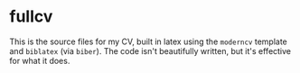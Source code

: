 # fullcv

This is the source files for my CV, built in latex using the `moderncv` template and `biblatex` (via `biber`). 
The code isn't beautifully written, but it's effective for what it does.

